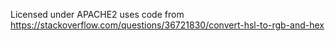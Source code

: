 Licensed under APACHE2 uses code from 
https://stackoverflow.com/questions/36721830/convert-hsl-to-rgb-and-hex